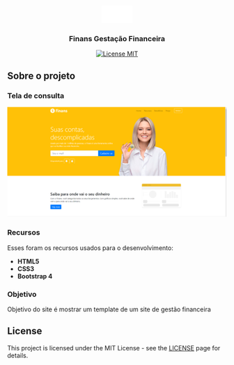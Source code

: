 <p align="center">
  <a href="https://github.com/othneildrew/Best-README-Template">
    <img src="Finans/img/logo.png" alt="Logo" width="70" height="40">
  </a>

  <h3 align="center">Finans Gestação Financeira</h3>
</p>

<p align="center">
  <a href="https://opensource.org/licenses/MIT">
    <img src="https://img.shields.io/badge/License-MIT-blue.svg" alt="License MIT">
  </a>
</p>

## Sobre o projeto
### Tela de consulta

<img src="/Finans/img/tela-inicial-finans.PNG" ></img>


### Recursos

Esses foram os recursos usados para o desenvolvimento:

- **HTML5** 
- **CSS3** 
- **Bootstrap 4**


### Objetivo

Objetivo do site é mostrar um template de um site de gestão financeira

## License

This project is licensed under the MIT License - see the [LICENSE](https://opensource.org/licenses/MIT) page for details.
